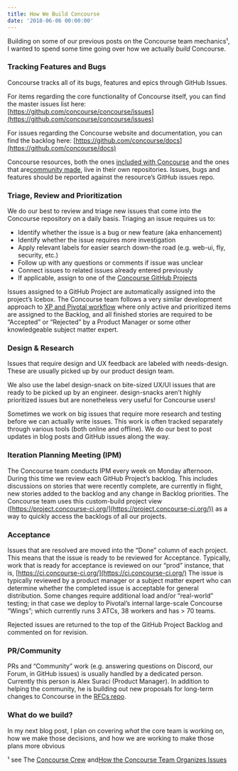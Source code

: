 ```yaml
---
title: How We Build Concourse
date: '2018-06-06 00:00:00'
---
```


Building on some of our previous posts on the Concourse team mechanics¹, I wanted to spend some time going over how we actually _build_ Concourse.

### Tracking Features and Bugs

Concourse tracks all of its bugs, features and epics through GitHub Issues.

For items regarding the core functionality of Concourse itself, you can find the master issues list here: [https://github.com/concourse/concourse/issues](https://github.com/concourse/concourse/issues)

For issues regarding the Concourse website and documentation, you can find the backlog here: [https://github.com/concourse/docs](https://github.com/concourse/docs)

Concourse resources, both the ones [included with Concourse](https://concourse-ci.org/included-resources.html) and the ones that are[community made](https://concourse-ci.org/community-resources.html), live in their own repositories. Issues, bugs and features should be reported against the resource’s GitHub issues repo.

### Triage, Review and Prioritization

We do our best to review and triage new issues that come into the Concourse repository on a daily basis. Triaging an issue requires us to:

- Identify whether the issue is a bug or new feature (aka enhancement)
- Identify whether the issue requires more investigation
- Apply relevant labels for easier search down-the road (e.g. web-ui, fly, security, etc.)
- Follow up with any questions or comments if issue was unclear
- Connect issues to related issues already entered previously
- If applicable, assign to one of the [Concourse GitHub Projects](https://github.com/orgs/concourse/projects)

Issues assigned to a GitHub Project are automatically assigned into the project’s Icebox. The Concourse team follows a very similar development approach to [XP and Pivotal workflow](https://www.pivotaltracker.com/help/articles/workflow_overview/) where only active and prioritized items are assigned to the Backlog, and all finished stories are required to be “Accepted” or “Rejected” by a Product Manager or some other knowledgeable subject matter expert.

### Design & Research

Issues that require design and UX feedback are labeled with needs-design. These are usually picked up by our product design team.

We also use the label design-snack on bite-sized UX/UI issues that are ready to be picked up by an engineer. design-snacks aren’t highly prioritized issues but are nonetheless very useful for Concourse users!

Sometimes we work on big issues that require more research and testing before we can actually write issues. This work is often tracked separately through various tools (both online and offline). We do our best to post updates in blog posts and GitHub issues along the way.

### Iteration Planning Meeting (IPM)

The Concourse team conducts IPM every week on Monday afternoon. During this time we review each GitHub Project’s backlog. This includes discussions on stories that were recently complete, are currently in flight, new stories added to the backlog and any change in Backlog priorities. The Concourse team uses this custom-build project view ([https://project.concourse-ci.org/](https://project.concourse-ci.org/)) as a way to quickly access the backlogs of all our projects.

### Acceptance

Issues that are resolved are moved into the “Done” column of each project. This means that the issue is ready to be reviewed for Acceptance. Typically, work that is ready for acceptance is reviewed on our “prod” instance, that is, [https://ci.concourse-ci.org/](https://ci.concourse-ci.org/) The issue is typically reviewed by a product manager or a subject matter expert who can determine whether the completed issue is acceptable for general distribution. Some changes require additional load and/or “real-world” testing; in that case we deploy to Pivotal’s internal large-scale Concourse “Wings”; which currently runs 3 ATCs, 38 workers and has \> 70 teams.

Rejected issues are returned to the top of the GitHub Project Backlog and commented on for revision.

### PR/Community

PRs and “Community” work (e.g. answering questions on Discord, our Forum, in GitHub issues) is usually handled by a dedicated person. Currently this person is Alex Suraci (Product Manager). In addition to helping the community, he is building out new proposals for long-term changes to Concourse in the [RFCs repo](https://github.com/concourse/rfcs/pulls).

### What do we build?

In my next blog post, I plan on covering _what_ the core team is working on, how we make those decisions, and how we are working to make those plans more obvious

¹ see The [Concourse Crew](https://medium.com/concourse-ci/the-concourse-crew-2017-fce7daeffe52) and[How the Concourse Team Organizes Issues](https://medium.com/concourse-ci/how-the-concourse-team-organize-issues-9393f3d4151a)

